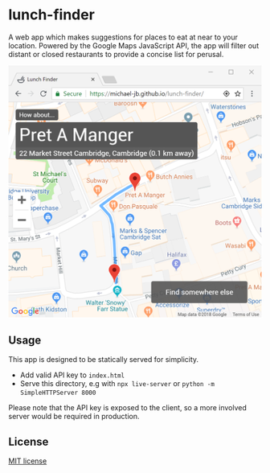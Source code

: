 # lunch-finder

A web app which makes suggestions for places to eat at near to your location.
Powered by the Google Maps JavaScript API, the app will filter out distant or closed restaurants to provide a concise list for perusal.

![Screenshot](screenshot.png)

## Usage

This app is designed to be statically served for simplicity.

- Add valid API key to `index.html`
- Serve this directory, e.g with `npx live-server` or `python -m SimpleHTTPServer 8000`

Please note that the API key is exposed to the client, so a more involved server would be required in production.

## License

[MIT license](./LICENSE)
